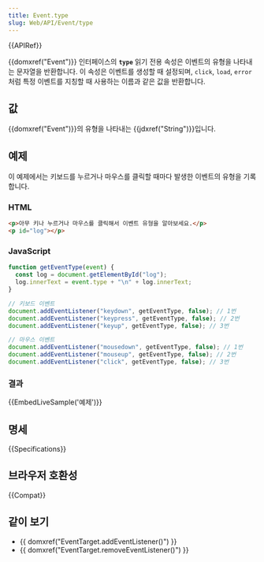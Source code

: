 ```yaml
---
title: Event.type
slug: Web/API/Event/type
---
```


{{APIRef}}

{{domxref("Event")}} 인터페이스의 **`type`** 읽기 전용 속성은 이벤트의 유형을 나타내는 문자열을 반환합니다. 이 속성은 이벤트를 생성할 때 설정되며, `click`, `load`, `error`처럼 특정 이벤트를 지칭할 때 사용하는 이름과 같은 값을 반환합니다.

## 값

{{domxref("Event")}}의 유형을 나타내는 {{jdxref("String")}}입니다.

## 예제

이 예제에서는 키보드를 누르거나 마우스를 클릭할 때마다 발생한 이벤트의 유형을 기록합니다.

### HTML

```html
<p>아무 키나 누르거나 마우스를 클릭해서 이벤트 유형을 알아보세요.</p>
<p id="log"></p>
```

### JavaScript

```js
function getEventType(event) {
  const log = document.getElementById("log");
  log.innerText = event.type + "\n" + log.innerText;
}

// 키보드 이벤트
document.addEventListener("keydown", getEventType, false); // 1번
document.addEventListener("keypress", getEventType, false); // 2번
document.addEventListener("keyup", getEventType, false); // 3번

// 마우스 이벤트
document.addEventListener("mousedown", getEventType, false); // 1번
document.addEventListener("mouseup", getEventType, false); // 2번
document.addEventListener("click", getEventType, false); // 3번
```

### 결과

{{EmbedLiveSample('예제')}}

## 명세

{{Specifications}}

## 브라우저 호환성

{{Compat}}

## 같이 보기

- {{ domxref("EventTarget.addEventListener()") }}
- {{ domxref("EventTarget.removeEventListener()") }}
